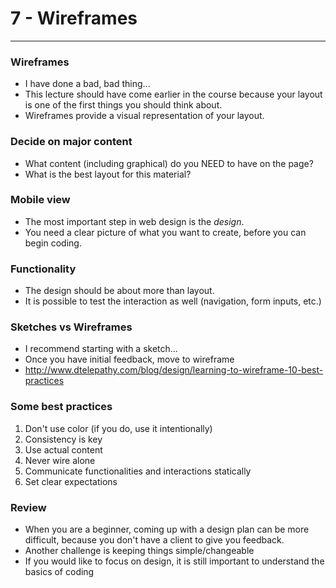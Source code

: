 # 7 - Wireframes

---

### Wireframes
- I have done a bad, bad thing...
- This lecture should have come earlier in the course because your layout is one of the first things you should think about.
- Wireframes provide a visual representation of your layout.

### Decide on major content
- What content (including graphical) do you NEED to have on the page?
- What is the best layout for this material?

### Mobile view
- The most important step in web design is the *design*.
- You need a clear picture of what you want to create, before you can begin coding.

### Functionality
- The design should be about more than layout.
- It is possible to test the interaction as well (navigation, form inputs, etc.)

### Sketches vs Wireframes
- I recommend starting with a sketch...
- Once you have initial feedback, move to wireframe
- http://www.dtelepathy.com/blog/design/learning-to-wireframe-10-best-practices

### Some best practices
1. Don't use color (if you do, use it intentionally)
2. Consistency is key
3. Use actual content
4. Never wire alone
5. Communicate functionalities and interactions statically
6. Set clear expectations

### Review
- When you are a beginner, coming up with a design plan can be more difficult, because you don't have a client to give you feedback.
- Another challenge is keeping things simple/changeable
- If you would like to focus on design, it is still important to understand the basics of coding